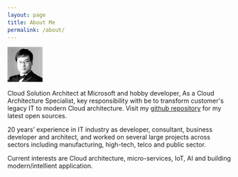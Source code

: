 ```yaml
---
layout: page
title: About Me
permalink: /about/
---
```

![pic](/images/iljoong_sm_bw.jpg)

Cloud Solution Architect at Microsoft and hobby developer, As a Cloud Architecture Specialist, key responsibility with be to transform customer's legacy IT to modern Cloud architecture. Visit my [github repository](https://github.com/iljoong) for my latest open sources.

20 years’ experience in IT industry as developer, consultant, business developer and architect, and worked on several large projects across sectors including manufacturing, high-tech, telco and public sector.

Current interests are Cloud architecture, micro-services, IoT, AI and building modern/intellient application.